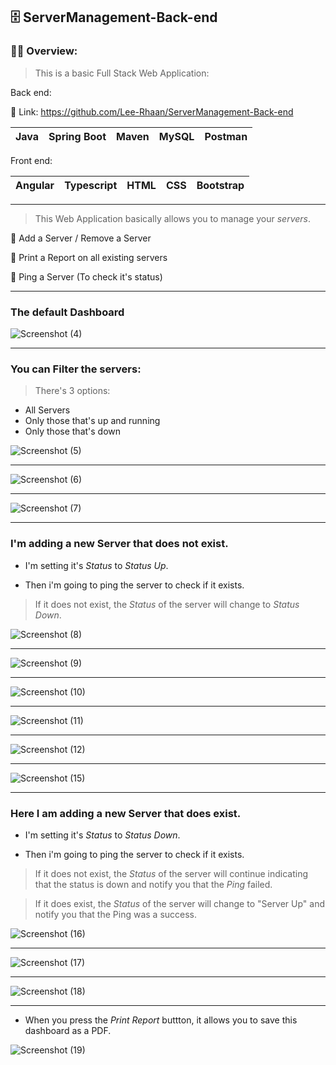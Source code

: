 ## 🗄️ ServerManagement-Back-end

### 👨‍🦯 Overview:
> This is a basic Full Stack Web Application:

Back end:

🎯 Link: https://github.com/Lee-Rhaan/ServerManagement-Back-end

|Java|Spring Boot|Maven|MySQL|Postman|
|---|---|---|---|---|

Front end:

|Angular|Typescript|HTML|CSS|Bootstrap|
|---|---|---|---|---|

---

> This Web Application basically allows you to manage your *servers*.

🥇 Add a Server / Remove a Server

🥈 Print a Report on all existing servers

🥉 Ping a Server (To check it's status)

---

### The default Dashboard

![Screenshot (4)](https://user-images.githubusercontent.com/81378094/136533926-32a942be-768e-4b3f-b22c-7dbc2b10a4fd.png)

---

### You can Filter the servers:
>There's 3 options:

- All Servers
- Only those that's up and running
- Only those that's down

![Screenshot (5)](https://user-images.githubusercontent.com/81378094/136534086-0357f038-e40c-4574-a145-fc70752005a4.png)

---

![Screenshot (6)](https://user-images.githubusercontent.com/81378094/136534126-033ae494-e2d3-4d09-93f0-1c823e2989be.png)

---

![Screenshot (7)](https://user-images.githubusercontent.com/81378094/136534205-f6eb5805-6f98-49d4-afeb-3eba7dad63a7.png)

---

### I'm adding a new Server that does not exist.
- I'm setting it's *Status* to *Status Up*.

- Then i'm going to ping the server to check if it exists.
> If it does not exist, the *Status* of the server will change to *Status Down*.

![Screenshot (8)](https://user-images.githubusercontent.com/81378094/136534398-1a63a981-cd06-45cf-b7df-7e7f40ff7210.png)

---

![Screenshot (9)](https://user-images.githubusercontent.com/81378094/136534424-b346269e-9fd1-4385-82f4-3c4da39967ac.png)

---

![Screenshot (10)](https://user-images.githubusercontent.com/81378094/136534449-91b92c42-00eb-45c6-b524-3957625fd36f.png)

---

![Screenshot (11)](https://user-images.githubusercontent.com/81378094/136534473-47c74380-5da3-4b26-a756-cd1abd0a7e4c.png)

---

![Screenshot (12)](https://user-images.githubusercontent.com/81378094/136534509-946534a2-2fb0-4f88-afdc-12b912e74096.png)

---

![Screenshot (15)](https://user-images.githubusercontent.com/81378094/136534541-a5674d4d-601e-4a8e-9ccb-74cc57dcb449.png)

---

### Here I am adding a new Server that does exist.
- I'm setting it's *Status* to *Status Down*.

- Then i'm going to ping the server to check if it exists.
> If it does not exist, the *Status* of the server will continue indicating that the status is down and notify you that the *Ping* failed.

> If it does exist, the *Status* of the server will change to "Server Up" and notify you that the Ping was a success. 

![Screenshot (16)](https://user-images.githubusercontent.com/81378094/136536815-d99099a7-6d58-4754-9b4b-22f6f29bae67.png)

---

![Screenshot (17)](https://user-images.githubusercontent.com/81378094/136536857-c2ce0dc3-52a5-41b5-bdde-f16cc291c672.png)

---

![Screenshot (18)](https://user-images.githubusercontent.com/81378094/136536878-a59c5e49-e62f-4749-82d7-7c5172a1c054.png)

---

- When you press the *Print Report* buttton, it allows you to save this dashboard as a PDF.

![Screenshot (19)](https://user-images.githubusercontent.com/81378094/136536919-64068b64-328d-4f54-927b-5532d56bb0db.png)
